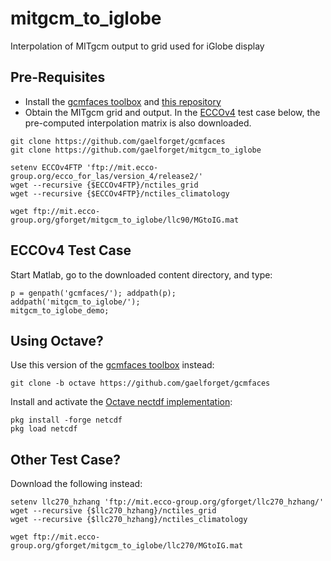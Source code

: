 # mitgcm\_to\_iglobe
Interpolation of MITgcm output to grid used for iGlobe display

## Pre-Requisites

- Install the [gcmfaces toolbox](http://gcmfaces.readthedocs.io/) and [this repository](https://github.com/gaelforget/mitgcm_to_iglobe)
- Obtain the MITgcm grid and output. In the [ECCOv4](http://eccov4.readthedocs.io/) test case below, the pre-computed interpolation matrix is also downloaded.

```
git clone https://github.com/gaelforget/gcmfaces
git clone https://github.com/gaelforget/mitgcm_to_iglobe

setenv ECCOv4FTP 'ftp://mit.ecco-group.org/ecco_for_las/version_4/release2/'
wget --recursive {$ECCOv4FTP}/nctiles_grid
wget --recursive {$ECCOv4FTP}/nctiles_climatology

wget ftp://mit.ecco-group.org/gforget/mitgcm_to_iglobe/llc90/MGtoIG.mat
```

## ECCOv4 Test Case

Start Matlab, go to the downloaded content directory, and type:

```
p = genpath('gcmfaces/'); addpath(p);
addpath('mitgcm_to_iglobe/');
mitgcm_to_iglobe_demo;
```

## Using Octave?

Use this version of the [gcmfaces toolbox](http://gcmfaces.readthedocs.io/) instead:

```
git clone -b octave https://github.com/gaelforget/gcmfaces
```

Install and activate the [Octave nectdf implementation](https://github.com/Alexander-Barth/octave-netcdf/wiki):

```
pkg install -forge netcdf
pkg load netcdf
```

## Other Test Case?

Download the following instead:

```
setenv llc270_hzhang 'ftp://mit.ecco-group.org/gforget/llc270_hzhang/'
wget --recursive {$llc270_hzhang}/nctiles_grid
wget --recursive {$llc270_hzhang}/nctiles_climatology

wget ftp://mit.ecco-group.org/gforget/mitgcm_to_iglobe/llc270/MGtoIG.mat
```



